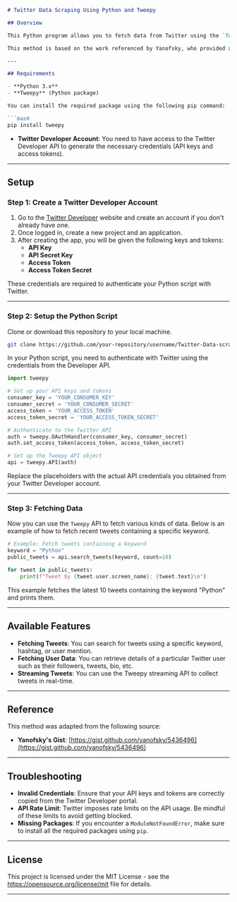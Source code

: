 ```markdown
# Twitter Data Scraping Using Python and Tweepy

## Overview

This Python program allows you to fetch data from Twitter using the `Tweepy` package, which is the official Python library for accessing Twitter's RESTful APIs. With `Tweepy`, you can easily collect tweets, user data, and other information from Twitter, making it a valuable tool for social media analysis, sentiment analysis, or research.

This method is based on the work referenced by Yanofsky, who provided a simple way to set up data scraping with `Tweepy` for Python 3.

---

## Requirements

- **Python 3.x**
- **Tweepy** (Python package)

You can install the required package using the following pip command:

```bash
pip install tweepy
```

- **Twitter Developer Account**: You need to have access to the Twitter Developer API to generate the necessary credentials (API keys and access tokens).

---

## Setup

### Step 1: Create a Twitter Developer Account

1. Go to the [Twitter Developer](https://developer.twitter.com/) website and create an account if you don't already have one.
2. Once logged in, create a new project and an application.
3. After creating the app, you will be given the following keys and tokens:
   - **API Key**
   - **API Secret Key**
   - **Access Token**
   - **Access Token Secret**

These credentials are required to authenticate your Python script with Twitter.

---

### Step 2: Setup the Python Script

Clone or download this repository to your local machine.

```bash
git clone https://github.com/your-repository/username/Twitter-Data-scrapping-using-Python-Tweepy
```

In your Python script, you need to authenticate with Twitter using the credentials from the Developer API.

```python
import tweepy

# Set up your API keys and tokens
consumer_key = 'YOUR_CONSUMER_KEY'
consumer_secret = 'YOUR_CONSUMER_SECRET'
access_token = 'YOUR_ACCESS_TOKEN'
access_token_secret = 'YOUR_ACCESS_TOKEN_SECRET'

# Authenticate to the Twitter API
auth = tweepy.OAuthHandler(consumer_key, consumer_secret)
auth.set_access_token(access_token, access_token_secret)

# Set up the Tweepy API object
api = tweepy.API(auth)
```

Replace the placeholders with the actual API credentials you obtained from your Twitter Developer account.

---

### Step 3: Fetching Data

Now you can use the `Tweepy` API to fetch various kinds of data. Below is an example of how to fetch recent tweets containing a specific keyword.

```python
# Example: Fetch tweets containing a keyword
keyword = "Python"
public_tweets = api.search_tweets(keyword, count=10)

for tweet in public_tweets:
    print(f"Tweet by {tweet.user.screen_name}: {tweet.text}\n")
```

This example fetches the latest 10 tweets containing the keyword "Python" and prints them.

---

## Available Features

- **Fetching Tweets**: You can search for tweets using a specific keyword, hashtag, or user mention.
- **Fetching User Data**: You can retrieve details of a particular Twitter user such as their followers, tweets, bio, etc.
- **Streaming Tweets**: You can use the Tweepy streaming API to collect tweets in real-time.

---

## Reference

This method was adapted from the following source:
- **Yanofsky's Gist**: [https://gist.github.com/yanofsky/5436496](https://gist.github.com/yanofsky/5436496)

---

## Troubleshooting

- **Invalid Credentials**: Ensure that your API keys and tokens are correctly copied from the Twitter Developer portal.
- **API Rate Limit**: Twitter imposes rate limits on the API usage. Be mindful of these limits to avoid getting blocked.
- **Missing Packages**: If you encounter a `ModuleNotFoundError`, make sure to install all the required packages using `pip`.

---

## License

This project is licensed under the MIT License - see the https://opensource.org/license/mit file for details.

---
